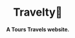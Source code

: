 <div align="center">
  <h1><strong>Travelty🧳</strong></h1>
  <h4>A Tours Travels website.</h4>
</div>
